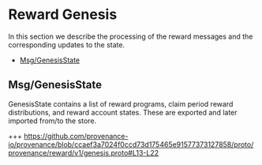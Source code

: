 <!--
order: 8
-->

# Reward Genesis

In this section we describe the processing of the reward messages and the corresponding updates to the state.

<!-- TOC 2 -->
  - [Msg/GenesisState](#msg-genesisstate)


## Msg/GenesisState
GenesisState contains a list of reward programs, claim period reward distributions, and reward account states. These are exported and later imported from/to the store.

+++ https://github.com/provenance-io/provenance/blob/ccaef3a7024f0ccd73d175465e91577373127858/proto/provenance/reward/v1/genesis.proto#L13-L22
